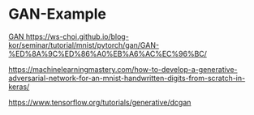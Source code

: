# GAN-Example

[GAN
](https://ws-choi.github.io/blog-kor/seminar/tutorial/mnist/pytorch/gan/GAN-%ED%8A%9C%ED%86%A0%EB%A6%AC%EC%96%BC/)https://ws-choi.github.io/blog-kor/seminar/tutorial/mnist/pytorch/gan/GAN-%ED%8A%9C%ED%86%A0%EB%A6%AC%EC%96%BC/

https://machinelearningmastery.com/how-to-develop-a-generative-adversarial-network-for-an-mnist-handwritten-digits-from-scratch-in-keras/

https://www.tensorflow.org/tutorials/generative/dcgan
